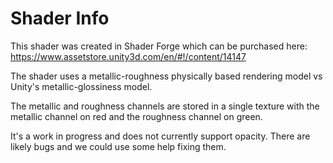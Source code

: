 ﻿# Shader Info

This shader was created in Shader Forge which can be purchased here: https://www.assetstore.unity3d.com/en/#!/content/14147

The shader uses a metallic-roughness physically based rendering model vs Unity's metallic-glossiness model.

The metallic and roughness channels are stored in a single texture with the metallic channel on red and the roughness channel on green.

It's a work in progress and does not currently support opacity. There are likely bugs and we could use some help fixing them.
